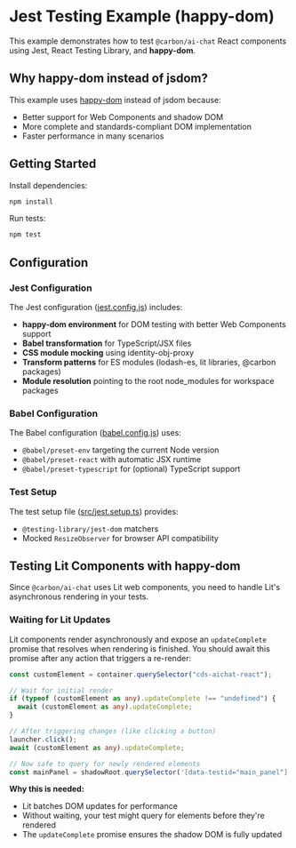 # Jest Testing Example (happy-dom)

This example demonstrates how to test `@carbon/ai-chat` React components using Jest, React Testing Library, and **happy-dom**.

## Why happy-dom instead of jsdom?

This example uses [happy-dom](https://github.com/capricorn86/happy-dom) instead of jsdom because:

- Better support for Web Components and shadow DOM
- More complete and standards-compliant DOM implementation
- Faster performance in many scenarios

## Getting Started

Install dependencies:

```bash
npm install
```

Run tests:

```bash
npm test
```

## Configuration

### Jest Configuration

The Jest configuration ([jest.config.js](jest.config.js)) includes:

- **happy-dom environment** for DOM testing with better Web Components support
- **Babel transformation** for TypeScript/JSX files
- **CSS module mocking** using identity-obj-proxy
- **Transform patterns** for ES modules (lodash-es, lit libraries, @carbon packages)
- **Module resolution** pointing to the root node_modules for workspace packages

### Babel Configuration

The Babel configuration ([babel.config.js](babel.config.js)) uses:

- `@babel/preset-env` targeting the current Node version
- `@babel/preset-react` with automatic JSX runtime
- `@babel/preset-typescript` for (optional) TypeScript support

### Test Setup

The test setup file ([src/jest.setup.ts](src/jest.setup.ts)) provides:

- `@testing-library/jest-dom` matchers
- Mocked `ResizeObserver` for browser API compatibility

## Testing Lit Components with happy-dom

Since `@carbon/ai-chat` uses Lit web components, you need to handle Lit's asynchronous rendering in your tests.

### Waiting for Lit Updates

Lit components render asynchronously and expose an `updateComplete` promise that resolves when rendering is finished. You should await this promise after any action that triggers a re-render:

```typescript
const customElement = container.querySelector("cds-aichat-react");

// Wait for initial render
if (typeof (customElement as any).updateComplete !== "undefined") {
  await (customElement as any).updateComplete;
}

// After triggering changes (like clicking a button)
launcher.click();
await (customElement as any).updateComplete;

// Now safe to query for newly rendered elements
const mainPanel = shadowRoot.querySelector('[data-testid="main_panel"]');
```

**Why this is needed:**

- Lit batches DOM updates for performance
- Without waiting, your test might query for elements before they're rendered
- The `updateComplete` promise ensures the shadow DOM is fully updated
